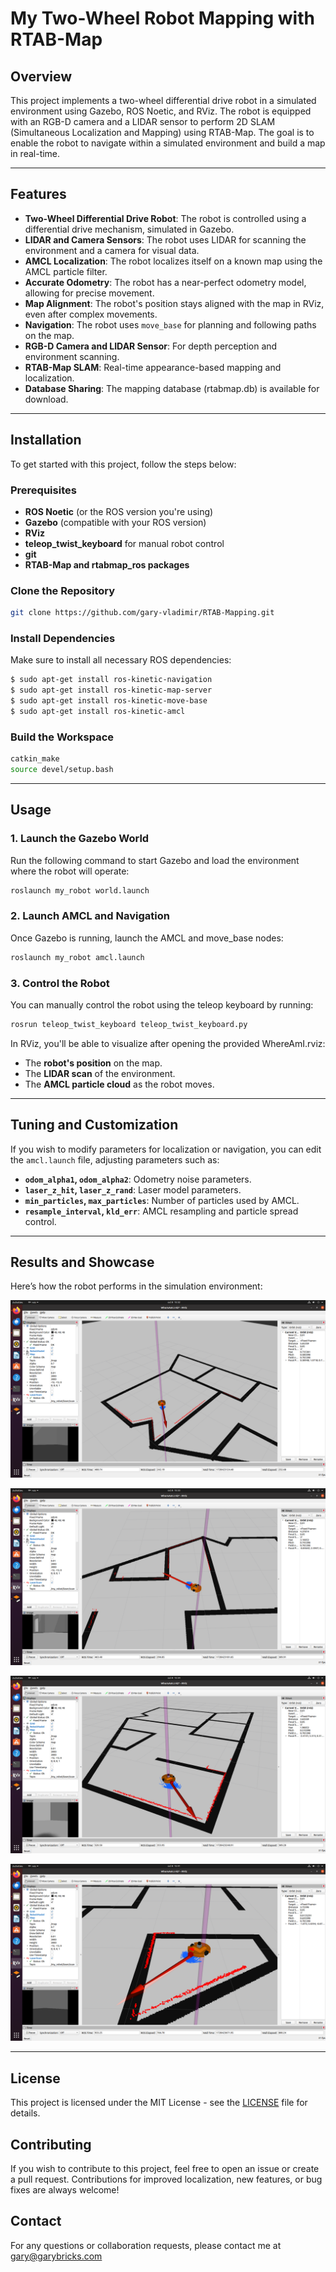 
# My Two-Wheel Robot Mapping with RTAB-Map

## Overview

This project implements a two-wheel differential drive robot in a simulated environment using Gazebo, ROS Noetic, and RViz. The robot is equipped with an RGB-D camera and a LIDAR sensor to perform 2D SLAM (Simultaneous Localization and Mapping) using RTAB-Map. The goal is to enable the robot to navigate within a simulated environment and build a map in real-time.

---

## Features

- **Two-Wheel Differential Drive Robot**: The robot is controlled using a differential drive mechanism, simulated in Gazebo.
- **LIDAR and Camera Sensors**: The robot uses LIDAR for scanning the environment and a camera for visual data.
- **AMCL Localization**: The robot localizes itself on a known map using the AMCL particle filter.
- **Accurate Odometry**: The robot has a near-perfect odometry model, allowing for precise movement.
- **Map Alignment**: The robot's position stays aligned with the map in RViz, even after complex movements.
- **Navigation**: The robot uses `move_base` for planning and following paths on the map.
- **RGB-D Camera and LIDAR Sensor**: For depth perception and environment scanning.
- **RTAB-Map SLAM**: Real-time appearance-based mapping and localization.
- **Database Sharing**: The mapping database (rtabmap.db) is available for download.

---

## Installation

To get started with this project, follow the steps below:

### Prerequisites

- **ROS Noetic** (or the ROS version you're using)
- **Gazebo** (compatible with your ROS version)
- **RViz**
- **teleop_twist_keyboard** for manual robot control
- **git**
- **RTAB-Map and rtabmap_ros packages**

### Clone the Repository

```bash
git clone https://github.com/gary-vladimir/RTAB-Mapping.git
```

### Install Dependencies

Make sure to install all necessary ROS dependencies:

```bash
$ sudo apt-get install ros-kinetic-navigation
$ sudo apt-get install ros-kinetic-map-server
$ sudo apt-get install ros-kinetic-move-base
$ sudo apt-get install ros-kinetic-amcl
```

### Build the Workspace

```bash
catkin_make
source devel/setup.bash
```

---

## Usage

### 1. Launch the Gazebo World

Run the following command to start Gazebo and load the environment where the robot will operate:

```bash
roslaunch my_robot world.launch
```

### 2. Launch AMCL and Navigation

Once Gazebo is running, launch the AMCL and move_base nodes:

```bash
roslaunch my_robot amcl.launch
```

### 3. Control the Robot

You can manually control the robot using the teleop keyboard by running:

```bash
rosrun teleop_twist_keyboard teleop_twist_keyboard.py
```

In RViz, you'll be able to visualize after opening the provided WhereAmI.rviz:

- The **robot's position** on the map.
- The **LIDAR scan** of the environment.
- The **AMCL particle cloud** as the robot moves.

---

## Tuning and Customization

If you wish to modify parameters for localization or navigation, you can edit the `amcl.launch` file, adjusting parameters such as:

- **`odom_alpha1`, `odom_alpha2`**: Odometry noise parameters.
- **`laser_z_hit`, `laser_z_rand`**: Laser model parameters.
- **`min_particles`, `max_particles`**: Number of particles used by AMCL.
- **`resample_interval`, `kld_err`**: AMCL resampling and particle spread control.


---

## Results and Showcase

Here’s how the robot performs in the simulation environment:

![Map and Lidar Alignment](images/01.png)

![Map and Lidar Alignment](images/02.png)

![Map and Lidar Alignment](images/03.png)

![Map and Lidar Alignment](images/04.png)

---

## License

This project is licensed under the MIT License - see the [LICENSE](LICENSE) file for details.

## Contributing

If you wish to contribute to this project, feel free to open an issue or create a pull request. Contributions for improved localization, new features, or bug fixes are always welcome!

## Contact

For any questions or collaboration requests, please contact me at gary@garybricks.com
```

